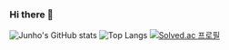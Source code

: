 ### Hi there 👋

<!--
**backdoor95/backdoor95** is a ✨ _special_ ✨ repository because its `README.md` (this file) appears on your GitHub profile.

Here are some ideas to get you started:

- 🔭 I’m currently working on ...
- 🌱 I’m currently learning ...
- 👯 I’m looking to collaborate on ...
- 🤔 I’m looking for help with ...
- 💬 Ask me about ...
- 📫 How to reach me: ...
- 😄 Pronouns: ...
- ⚡ Fun fact: ...
-->

  ![Junho's GitHub stats](https://github-readme-stats.vercel.app/api?username=backdoor95&show_icons=true&theme=radical)
  ![Top Langs](https://github-readme-stats.vercel.app/api/top-langs/?username=backdoor95&layout=compact)
  [![Solved.ac 프로필](http://mazassumnida.wtf/api/v2/generate_badge?boj={jhmun0607})](https://solved.ac/{jhmun0607})


